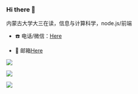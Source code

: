 ### Hi there 👋

内蒙古大学大三在读，信息与计算科学，node.js/前端

- ☎️ 电话/微信：[Here](tel:15065263616)

- 📮 邮箱[Here](mailto:lhxone@outlook.com)



![](https://github-readme-stats.vercel.app/api?username=lhxone&show_icons=true&theme=radical)

![](https://github-readme-stats.anuraghazra1.vercel.app/api/top-langs/?username=lhxone&layout=compact&theme=radical)

![](https://github-readme-stats.anuraghazra1.vercel.app/api/pin/?username=lhxone&repo=lhxone.github.io&theme=radical)
